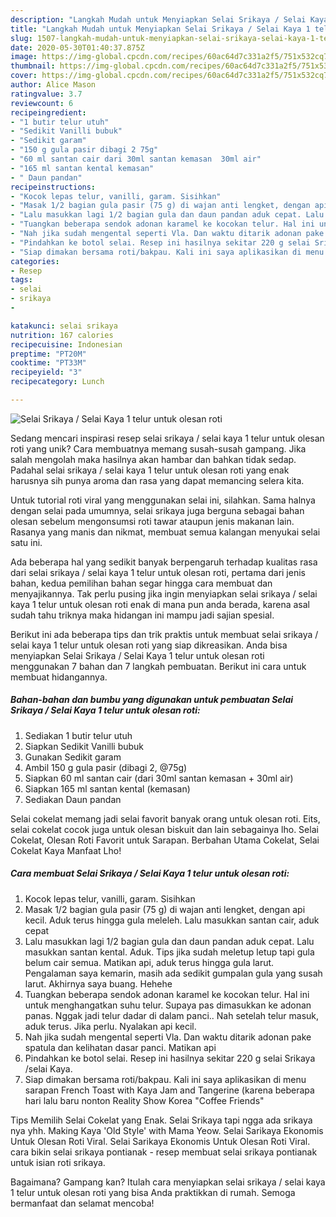 ```yaml
---
description: "Langkah Mudah untuk Menyiapkan Selai Srikaya / Selai Kaya 1 telur untuk olesan roti yang Lezat"
title: "Langkah Mudah untuk Menyiapkan Selai Srikaya / Selai Kaya 1 telur untuk olesan roti yang Lezat"
slug: 1507-langkah-mudah-untuk-menyiapkan-selai-srikaya-selai-kaya-1-telur-untuk-olesan-roti-yang-lezat
date: 2020-05-30T01:40:37.875Z
image: https://img-global.cpcdn.com/recipes/60ac64d7c331a2f5/751x532cq70/selai-srikaya-selai-kaya-1-telur-untuk-olesan-roti-foto-resep-utama.jpg
thumbnail: https://img-global.cpcdn.com/recipes/60ac64d7c331a2f5/751x532cq70/selai-srikaya-selai-kaya-1-telur-untuk-olesan-roti-foto-resep-utama.jpg
cover: https://img-global.cpcdn.com/recipes/60ac64d7c331a2f5/751x532cq70/selai-srikaya-selai-kaya-1-telur-untuk-olesan-roti-foto-resep-utama.jpg
author: Alice Mason
ratingvalue: 3.7
reviewcount: 6
recipeingredient:
- "1 butir telur utuh"
- "Sedikit Vanilli bubuk"
- "Sedikit garam"
- "150 g gula pasir dibagi 2 75g"
- "60 ml santan cair dari 30ml santan kemasan  30ml air"
- "165 ml santan kental kemasan"
- " Daun pandan"
recipeinstructions:
- "Kocok lepas telur, vanilli, garam. Sisihkan"
- "Masak 1/2 bagian gula pasir (75 g) di wajan anti lengket, dengan api kecil. Aduk terus hingga gula meleleh. Lalu masukkan santan cair, aduk cepat"
- "Lalu masukkan lagi 1/2 bagian gula dan daun pandan aduk cepat. Lalu masukkan santan kental. Aduk. Tips jika sudah meletup letup tapi gula belum cair semua. Matikan api, aduk terus hingga gula larut. Pengalaman saya kemarin, masih ada sedikit gumpalan gula yang susah larut. Akhirnya saya buang. Hehehe"
- "Tuangkan beberapa sendok adonan karamel ke kocokan telur. Hal ini untuk menghangatkan suhu telur. Supaya pas dimasukkan ke adonan panas. Nggak jadi telur dadar di dalam panci.. Nah setelah telur masuk, aduk terus. Jika perlu. Nyalakan api kecil."
- "Nah jika sudah mengental seperti Vla. Dan waktu ditarik adonan pake spatula dan kelihatan dasar panci. Matikan api"
- "Pindahkan ke botol selai. Resep ini hasilnya sekitar 220 g selai Srikaya /selai Kaya."
- "Siap dimakan bersama roti/bakpau. Kali ini saya aplikasikan di menu sarapan French Toast with Kaya Jam and Tangerine (karena beberapa hari lalu baru nonton Reality Show Korea &#34;Coffee Friends&#34;"
categories:
- Resep
tags:
- selai
- srikaya
- 

katakunci: selai srikaya  
nutrition: 167 calories
recipecuisine: Indonesian
preptime: "PT20M"
cooktime: "PT33M"
recipeyield: "3"
recipecategory: Lunch

---
```



![Selai Srikaya / Selai Kaya 1 telur untuk olesan roti](https://img-global.cpcdn.com/recipes/60ac64d7c331a2f5/751x532cq70/selai-srikaya-selai-kaya-1-telur-untuk-olesan-roti-foto-resep-utama.jpg)

Sedang mencari inspirasi resep selai srikaya / selai kaya 1 telur untuk olesan roti yang unik? Cara membuatnya memang susah-susah gampang. Jika salah mengolah maka hasilnya akan hambar dan bahkan tidak sedap. Padahal selai srikaya / selai kaya 1 telur untuk olesan roti yang enak harusnya sih punya aroma dan rasa yang dapat memancing selera kita.

Untuk tutorial roti viral yang menggunakan selai ini, silahkan. Sama halnya dengan selai pada umumnya, selai srikaya juga berguna sebagai bahan olesan sebelum mengonsumsi roti tawar ataupun jenis makanan lain. Rasanya yang manis dan nikmat, membuat semua kalangan menyukai selai satu ini.

Ada beberapa hal yang sedikit banyak berpengaruh terhadap kualitas rasa dari selai srikaya / selai kaya 1 telur untuk olesan roti, pertama dari jenis bahan, kedua pemilihan bahan segar hingga cara membuat dan menyajikannya. Tak perlu pusing jika ingin menyiapkan selai srikaya / selai kaya 1 telur untuk olesan roti enak di mana pun anda berada, karena asal sudah tahu triknya maka hidangan ini mampu jadi sajian spesial.


Berikut ini ada beberapa tips dan trik praktis untuk membuat selai srikaya / selai kaya 1 telur untuk olesan roti yang siap dikreasikan. Anda bisa menyiapkan Selai Srikaya / Selai Kaya 1 telur untuk olesan roti menggunakan 7 bahan dan 7 langkah pembuatan. Berikut ini cara untuk membuat hidangannya.

<!--inarticleads1-->

##### Bahan-bahan dan bumbu yang digunakan untuk pembuatan Selai Srikaya / Selai Kaya 1 telur untuk olesan roti:

1. Sediakan 1 butir telur utuh
1. Siapkan Sedikit Vanilli bubuk
1. Gunakan Sedikit garam
1. Ambil 150 g gula pasir (dibagi 2, @75g)
1. Siapkan 60 ml santan cair (dari 30ml santan kemasan + 30ml air)
1. Siapkan 165 ml santan kental (kemasan)
1. Sediakan  Daun pandan


Selai cokelat memang jadi selai favorit banyak orang untuk olesan roti. Eits, selai cokelat cocok juga untuk olesan biskuit dan lain sebagainya lho. Selai Cokelat, Olesan Roti Favorit untuk Sarapan. Berbahan Utama Cokelat, Selai Cokelat Kaya Manfaat Lho! 

<!--inarticleads2-->

##### Cara membuat Selai Srikaya / Selai Kaya 1 telur untuk olesan roti:

1. Kocok lepas telur, vanilli, garam. Sisihkan
1. Masak 1/2 bagian gula pasir (75 g) di wajan anti lengket, dengan api kecil. Aduk terus hingga gula meleleh. Lalu masukkan santan cair, aduk cepat
1. Lalu masukkan lagi 1/2 bagian gula dan daun pandan aduk cepat. Lalu masukkan santan kental. Aduk. Tips jika sudah meletup letup tapi gula belum cair semua. Matikan api, aduk terus hingga gula larut. Pengalaman saya kemarin, masih ada sedikit gumpalan gula yang susah larut. Akhirnya saya buang. Hehehe
1. Tuangkan beberapa sendok adonan karamel ke kocokan telur. Hal ini untuk menghangatkan suhu telur. Supaya pas dimasukkan ke adonan panas. Nggak jadi telur dadar di dalam panci.. Nah setelah telur masuk, aduk terus. Jika perlu. Nyalakan api kecil.
1. Nah jika sudah mengental seperti Vla. Dan waktu ditarik adonan pake spatula dan kelihatan dasar panci. Matikan api
1. Pindahkan ke botol selai. Resep ini hasilnya sekitar 220 g selai Srikaya /selai Kaya.
1. Siap dimakan bersama roti/bakpau. Kali ini saya aplikasikan di menu sarapan French Toast with Kaya Jam and Tangerine (karena beberapa hari lalu baru nonton Reality Show Korea &#34;Coffee Friends&#34;


Tips Memilih Selai Cokelat yang Enak. Selai Srikaya tapi ngga ada srikaya nya yhh. Making Kaya &#39;Old Style&#39; with Mama Yeow. Selai Sarikaya Ekonomis Untuk Olesan Roti Viral. Selai Sarikaya Ekonomis Untuk Olesan Roti Viral. cara bikin selai srikaya pontianak - resep membuat selai srikaya pontianak untuk isian roti srikaya. 

Bagaimana? Gampang kan? Itulah cara menyiapkan selai srikaya / selai kaya 1 telur untuk olesan roti yang bisa Anda praktikkan di rumah. Semoga bermanfaat dan selamat mencoba!
